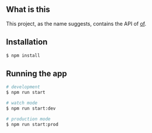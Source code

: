 ## What is this
This project, as the name suggests, contains the API of [of](https://of-api.herokuapp.com/).

## Installation

```bash
$ npm install
```

## Running the app

```bash
# development
$ npm run start

# watch mode
$ npm run start:dev

# production mode
$ npm run start:prod
```
